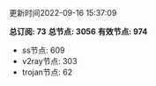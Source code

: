 更新时间2022-09-16 15:37:09

**总订阅: 73**
**总节点: 3056**
**有效节点: 974**
- ss节点: 609
- v2ray节点: 303
- trojan节点: 62
